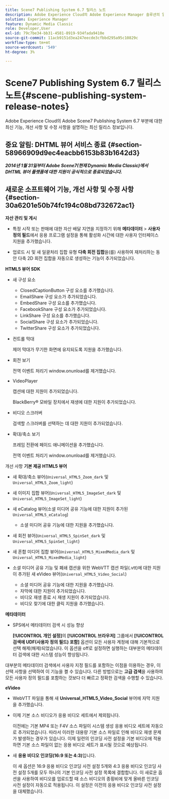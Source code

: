 ```yaml
---
title: Scene7 Publishing System 6.7 릴리스 노트
description: Adobe Experience Cloud의 Adobe Experience Manager 솔루션의 일부인 Adobe Scene7 Publishing System 6.7에 대한 최신 기능, 개선 사항 및 수정 사항을 설명하는 최신 릴리스 정보입니다.
solution: Experience Manager
feature: Dynamic Media Classic
role: Developer,User
exl-id: 79c7be34-bb31-4581-8919-934fada9410e
source-git-commit: 11acb9151d3ea247eecde3cfbbd295a95c10829c
workflow-type: tm+mt
source-wordcount: '549'
ht-degree: 3%

---
```


# Scene7 Publishing System 6.7 릴리스 노트{#scene-publishing-system-release-notes}

Adobe Experience Cloud의 Adobe Scene7 Publishing System 6.7 부분에 대한 최신 기능, 개선 사항 및 수정 사항을 설명하는 최신 릴리스 정보입니다.

## 중요 알림: DHTML 뷰어 서비스 종료 {#section-58966909d9ec4eacbb6153b83b1642d3}

***2014년 1월 31일부터 Adobe Scene7(현재 Dynamic Media Classic)에서 DHTML 뷰어 플랫폼에 대한 지원이 공식적으로 종료되었습니다.***

## 새로운 소프트웨어 기능, 개선 사항 및 수정 사항 {#section-30a6201e50b74fc194c08bd732672ac1}

**자산 관리 및 게시**

* 특정 시작 또는 판매에 대한 자산 배달 지연을 지정하기 위해 **메타데이터** > **사용자 정의 필드**&#x200B;에서 응용 프로그램 설정을 통해 활성화 시간에 대한 사용자 인터페이스 지원을 추가했습니다.

<!--   [More information](http://help.adobe.com/en_US/scene7/using/WS08F62297-36A5-4c35-9D4E-5BE38C41D39C.html). -->

* 업로드 시 및 새 일괄처리 집합 유형 **다축 회전 집합**&#x200B;을(를) 사용하여 재처리하는 동안 다축 2D 회전 집합을 자동으로 생성하는 기능이 추가되었습니다.

<!--   [More information](http://help.adobe.com/en_US/scene7/using/WSf6ef983f54a76485-20cc30b112624e7b244-7fff.html). -->

**HTML5 뷰어 SDK**

<!-- The *Adobe Scene7 HTML5 Viewers SDK* is available as part of the SDK download from Adobe Developer Connection.

[More information](http://help.adobe.com/en_US/scene7/using/WSd4272150f67705c11b002eec12fcba4dee6-8000.html). -->

* 새 구성 요소

   * ClosedCaptionButton 구성 요소를 추가했습니다.
   * EmailShare 구성 요소가 추가되었습니다.
   * EmbedShare 구성 요소를 추가했습니다.
   * FacebookShare 구성 요소가 추가되었습니다.
   * LinkShare 구성 요소를 추가했습니다.
   * SocialShare 구성 요소가 추가되었습니다.
   * TwitterShare 구성 요소가 추가되었습니다.

* 컨트롤 막대

  제어 막대가 무기한 화면에 유지되도록 지원을 추가했습니다.

* 회전 보기

  전역 이벤트 처리기 window.onunload를 제거했습니다.

* VideoPlayer

  캡션에 대한 지원이 추가되었습니다.

  BlackBerry® 모바일 장치에서 재생에 대한 지원이 추가되었습니다.

* 비디오 스크러버

  검색할 스크러버를 선택하는 데 대한 지원이 추가되었습니다.

* 확대/축소 보기

  프레임 전환에 페이드 애니메이션을 추가했습니다.

  전역 이벤트 처리기 window.onunload를 제거했습니다.

개선 사항
**기본 제공 HTML5 뷰어**

* 새 확대/축소 뷰어(`Universal_HTML5_Zoom_dark` 및 `Universal_HTML5_Zoom_light`)
* 새 이미지 집합 뷰어(`Universal_HTML5_ImageSet_dark` 및 `Universal_HTML5_ImageSet_light`)
* 새 eCatalog 뷰어(소셜 미디어 공유 기능에 대한 지원이 추가된 `Universal_HTML5_eCatalog`)

   * 소셜 미디어 공유 기능에 대한 지원을 추가했습니다.

* 새 회전 뷰어(`Universal_HTML5_SpinSet_dark` 및 `Universal_HTML5_SpinSet_light`)

* 새 혼합 미디어 집합 뷰어(`Universal_HTML5_MixedMedia_dark` 및 `Universal_HTML5_MixedMedia_light`)
* 소셜 미디어 공유 기능 및 폐쇄 캡션을 위한 WebVTT 캡션 파일(.vtt)에 대한 지원이 추가된 새 eVideo 뷰어(`Universal_HTML5_Video_Social`)

   * 소셜 미디어 공유 기능에 대한 지원을 추가했습니다.
   * 자막에 대한 지원이 추가되었습니다.
   * 비디오 재생 종료 시 재생 지원이 추가되었습니다.
   * 비디오 찾기에 대한 클릭 지원을 추가했습니다.

<!-- [Viewer preset compatibility matrix](http://help.adobe.com/en_US/scene7/using/WS6E593DEA-7D81-4cd6-84B0-85E8BB274176.html).

[Adding captions to eVideo](http://help.adobe.com/en_US/scene7/using/WS98ca2e6790647c06-6f6f53e137b959f094-8000.html). -->
**메타데이터**

* SPS에서 메타데이터 검색 시 성능 향상

  **[!UICONTROL 개인 설정]**&#x200B;의 **[!UICONTROL 브라우저]** 그룹에서 **[!UICONTROL 검색에 UDF(사용자 정의 필드) 포함]** 옵션이 모든 사용자 계정에 대해 기본적으로 선택 해제(해제)되었습니다. 이 옵션을 off로 설정하면 실행하는 대부분의 메타데이터 검색에 대한 시스템 성능이 향상됩니다.

<!--   [Personal Setup](http://help.adobe.com/en_US/scene7/using/WSCAAE9C8A-F172-43a8-B134-6163E7C80218.html). -->

대부분의 메타데이터 검색에서 사용자 지정 필드를 포함하는 이점을 이용하는 경우, 이 선택 사항을 선택하여 이 기능을 켤 수 있습니다. 다른 방법으로는 **고급 검색**&#x200B;을 사용하여 모든 사용자 정의 필드를 포함하는 것보다 더 빠르고 정확한 검색을 수행할 수 있습니다.

<!--   [Advanced search](http://help.adobe.com/en_US/scene7/using/WS259993e42159a215-1c6a66df1265272619e-7ff5.html). -->

**eVideo**

* WebVTT 파일을 통해 새 **Universal_HTML5_Video_Social** 뷰어에 자막 지원을 추가했습니다.

<!--   [Adding captions to eVideo](http://help.stage.adobe.com/en_US/scene7/using/WS98ca2e6790647c06-6f6f53e137b959f094-8000.html). -->

* 이제 기본 소스 비디오가 응용 비디오 세트에서 제외됩니다.

  이전에는 기본 MP4 또는 F4V 소스 파일이 시스템 생성 응용 비디오 세트에 자동으로 추가되었습니다. 따라서 이러한 대용량 기본 소스 파일로 인해 비디오 재생 문제가 발생하는 경우가 있습니다. 이제 일련의 인코딩 사전 설정을 기본 비디오에 적용하면 기본 소스 파일이 없는 응용 비디오 세트가 표시될 것으로 예상됩니다.

* 새 **응용 비디오 인코딩(16:9 또는 4:3)**&#x200B;입니다.

  이 새 옵션은 16:9 응용 비디오 인코딩 사전 설정 5개와 4:3 응용 비디오 인코딩 사전 설정 5개를 모두 하나의 기본 인코딩 사전 설정 목록에 결합합니다. 이 새로운 옵션을 사용하여 비디오를 업로드할 때 소스 비디오의 종횡비에 맞게 올바른 인코딩 사전 설정이 자동으로 적용됩니다. 이 설정은 이전의 응용 비디오 인코딩 사전 설정을 대체했습니다.

<!--   [More information](http://help.stage.adobe.com/en_US/scene7/using/WSE86ACF2B-BD50-4c48-A1D7-9CD4405B62D0.html). -->
